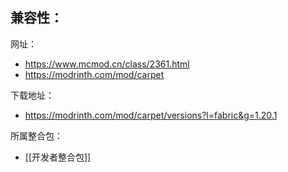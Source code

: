 兼容性：
- 

网址：
- https://www.mcmod.cn/class/2361.html
- https://modrinth.com/mod/carpet

下载地址：
- https://modrinth.com/mod/carpet/versions?l=fabric&g=1.20.1

所属整合包：
- [[开发者整合包]]